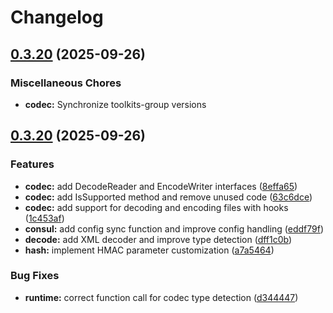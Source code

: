 # Changelog

## [0.3.20](https://github.com/origadmin/toolkits/compare/codec/v0.3.20...codec/v0.3.20) (2025-09-26)


### Miscellaneous Chores

* **codec:** Synchronize toolkits-group versions

## [0.3.20](https://github.com/origadmin/toolkits/compare/codec/v0.3.19...codec/v0.3.20) (2025-09-26)


### Features

* **codec:** add DecodeReader and EncodeWriter interfaces ([8effa65](https://github.com/origadmin/toolkits/commit/8effa65d0991f5b3993b5ec36f0de7393625ee5f))
* **codec:** add IsSupported method and remove unused code ([63c6dce](https://github.com/origadmin/toolkits/commit/63c6dce3fed809acb937cbe4eb232b8ce94b3d7b))
* **codec:** add support for decoding and encoding files with hooks ([1c453af](https://github.com/origadmin/toolkits/commit/1c453af0d38595a5039098e3b9606526956371f6))
* **consul:** add config sync function and improve config handling ([eddf79f](https://github.com/origadmin/toolkits/commit/eddf79ffed6c6faf6b1ebc46f8c94836aa964fff))
* **decode:** add XML decoder and improve type detection ([dff1c0b](https://github.com/origadmin/toolkits/commit/dff1c0b810679327d5f46d2322cade84b3585f4f))
* **hash:** implement HMAC parameter customization ([a7a5464](https://github.com/origadmin/toolkits/commit/a7a546491db9202e7b3df83537094f2a776cf875))


### Bug Fixes

* **runtime:** correct function call for codec type detection ([d344447](https://github.com/origadmin/toolkits/commit/d3444473303443cdbaea16ee5bc0df06e2e1a961))
